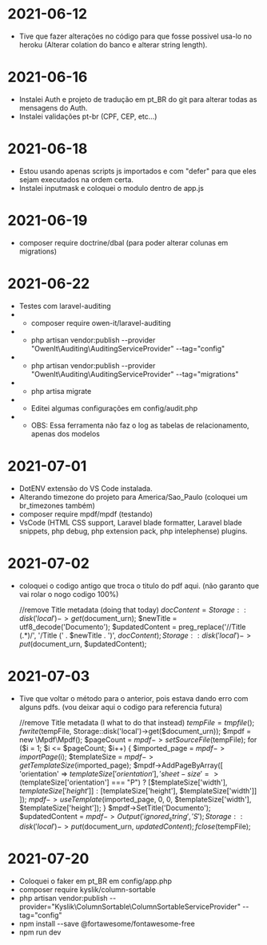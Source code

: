 # 2021-06-12

-   Tive que fazer alterações no código para que fosse possivel usa-lo no heroku (Alterar colation do banco e alterar string length).

# 2021-06-16

-   Instalei Auth e projeto de tradução em pt_BR do git para alterar todas as mensagens do Auth.
-   Instalei validações pt-br (CPF, CEP, etc...)

# 2021-06-18

-   Estou usando apenas scripts js importados e com "defer" para que eles sejam executados na ordem certa.
-   Instalei inputmask e coloquei o modulo dentro de app.js

# 2021-06-19

-   composer require doctrine/dbal (para poder alterar colunas em migrations)

# 2021-06-22

-   Testes com laravel-auditing
-   -   composer require owen-it/laravel-auditing
-   -   php artisan vendor:publish --provider "OwenIt\Auditing\AuditingServiceProvider" --tag="config"
-   -   php artisan vendor:publish --provider "OwenIt\Auditing\AuditingServiceProvider" --tag="migrations"
-   -   php artisa migrate
-   -   Editei algumas configurações em config/audit.php
-   -   OBS: Essa ferramenta não faz o log as tabelas de relacionamento, apenas dos modelos

# 2021-07-01

-   DotENV extensão do VS Code instalada.
-   Alterando timezone do projeto para America/Sao_Paulo (coloquei um br_timezones também)
-   composer require mpdf/mpdf (testando)
-   VsCode (HTML CSS support, Laravel blade formatter, Laravel blade snippets, php debug, php extension pack, php intelephense) plugins.

# 2021-07-02

-   coloquei o codigo antigo que troca o titulo do pdf aqui. (não garanto que vai rolar o nogo codigo 100%)

    //remove Title metadata (doing that today)
    $docContent = Storage::disk('local')->get($document_urn);
    $newTitle = utf8_decode('Documento');
    $updatedContent = preg_replace('/\/Title \(.\*\)/', '/Title (' . $newTitle . ')', $docContent);
    Storage::disk('local')->put($document_urn, $updatedContent);

# 2021-07-03

-   Tive que voltar o método para o anterior, pois estava dando erro com alguns pdfs. (vou deixar aqui o codigo para referencia futura)

    //remove Title metadata (I what to do that instead)
    $tempFile = tmpfile();
    fwrite($tempFile, Storage::disk('local')->get($document_urn));
    $mpdf = new \Mpdf\Mpdf();
    $pageCount = $mpdf->setSourceFile($tempFile);
    for ($i = 1; $i <= $pageCount; $i++) {
        $imported_page = $mpdf->importPage($i);
    $templateSize = $mpdf->getTemplateSize($imported_page);
    $mpdf->AddPageByArray([
            'orientation' => $templateSize['orientation'],
            'sheet-size' => ($templateSize['orientation'] === "P") ? [$templateSize['width'], $templateSize['height']] : [$templateSize['height'], $templateSize['width']]
        ]);
        $mpdf->useTemplate($imported_page, 0, 0, $templateSize['width'], $templateSize['height']);
    }
    $mpdf->SetTitle('Documento');
    $updatedContent = $mpdf->Output('ignored_string', 'S');
    Storage::disk('local')->put($document_urn, $updatedContent);
    fclose($tempFile);

# 2021-07-20

-   Coloquei o faker em pt_BR em config/app.php
-   composer require kyslik/column-sortable
-   php artisan vendor:publish --provider="Kyslik\ColumnSortable\ColumnSortableServiceProvider" --tag="config"
-   npm install --save @fortawesome/fontawesome-free
-   npm run dev
